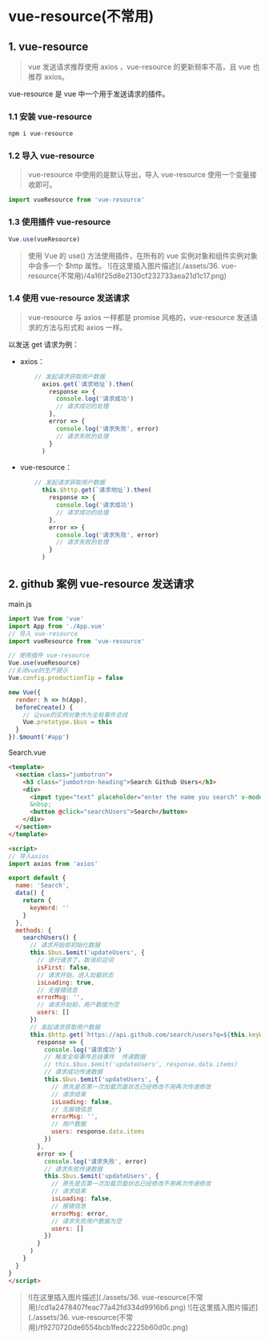 # vue-resource(不常用)

## 1. vue-resource

> vue 发送请求推荐使用 axios ，vue-resource 的更新频率不高，且 vue 也推荐 axios。

vue-resource 是 vue 中一个用于发送请求的插件。

### 1.1 安装 vue-resource

```html
npm i vue-resource
```

### 1.2 导入 vue-resource

> vue-resource 中使用的是默认导出，导入 vue-resource 使用一个变量接收即可。

```js
import vueResource from 'vue-resource'
```

### 1.3 使用插件 vue-resource

```js
Vue.use(vueResource)
```

> 使用 Vue 的 use() 方法使用插件，在所有的 vue 实例对象和组件实例对象中会多一个 $http 属性。 ![在这里插入图片描述](./assets/36. vue-resource(不常用)/4a16f25d8e2130cf232733aea21d1c17.png)

### 1.4 使用 vue-resource 发送请求

> vue-resource 与 axios 一样都是 promise 风格的，vue-resource 发送请求的方法与形式和 axios 一样。

以发送 get 请求为例：

- axios：

  ```js
  	  // 发起请求获取用户数据
        axios.get(`请求地址`).then(
          response => {
            console.log('请求成功')
            // 请求成功的处理
          },
          error => {
            console.log('请求失败', error)
            // 请求失败的处理          
          }
        )
  ```

- vue-resource：

  ```js
  	  // 发起请求获取用户数据
        this.$http.get(`请求地址`).then(
          response => {
            console.log('请求成功')
            // 请求成功的处理
          },
          error => {
            console.log('请求失败', error)
            // 请求失败的处理          
          }
        )
  ```

## 2. github 案例 vue-resource 发送请求

main.js

```js
import Vue from 'vue'
import App from './App.vue'
// 导入 vue-resource
import vueResource from 'vue-resource'

// 使用插件 vue-resource
Vue.use(vueResource)
//关闭vue的生产提示
Vue.config.productionTip = false

new Vue({
  render: h => h(App),
  beforeCreate() {
    // 让vue的实例对象作为全局事件总线
    Vue.prototype.$bus = this
  }
}).$mount('#app')
```

Search.vue

```html
<template>
  <section class="jumbotron">
    <h3 class="jumbotron-heading">Search Github Users</h3>
    <div>
      <input type="text" placeholder="enter the name you search" v-model="keyWord" />
      &nbsp;
      <button @click="searchUsers">Search</button>
    </div>
  </section>
</template>

<script>
// 导入axios
import axios from 'axios'

export default {
  name: 'Search',
  data() {
    return {
      keyWord: ''
    }
  },
  methods: {
    searchUsers() {
      // 请求开始前初始化数据
      this.$bus.$emit('updateUsers', {
        // 进行请求了，取消欢迎词
        isFirst: false,
        // 请求开始，进入加载状态
        isLoading: true,
        // 无报错信息
        errorMsg: '',
        // 请求开始前，用户数据为空
        users: []
      })
      // 发起请求获取用户数据
      this.$http.get(`https://api.github.com/search/users?q=${this.keyWord}`).then(
        response => {
          console.log('请求成功')
          // 触发全局事件总线事件  传递数据
          // this.$bus.$emit('updateUsers', response.data.items)
          // 请求成功传递数据
          this.$bus.$emit('updateUsers', {
            // 原先是否第一次加载页面状态已经修改不用再次传递修改
            // 请求结束
            isLoading: false,
            // 无报错信息
            errorMsg: '',
            // 用户数据
            users: response.data.items
          })
        },
        error => {
          console.log('请求失败', error)
          // 请求失败传递数据
          this.$bus.$emit('updateUsers', {
            // 原先是否第一次加载页面状态已经修改不用再次传递修改
            // 请求结束
            isLoading: false,
            // 报错信息
            errorMsg: error,
            // 请求失败用户数据为空
            users: []
          })
        }
      )
    }
  }
}
</script>
```

> ![在这里插入图片描述](./assets/36. vue-resource(不常用)/cd1a2478407feac77a42fd334d9916b6.png) ![在这里插入图片描述](./assets/36. vue-resource(不常用)/f9270720de6554bcb1fedc2225b60d0c.png)

